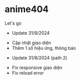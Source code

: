 # anime404
Let's go

- Update 31/8/2024
+ Cập nhật giao diện
+ Thêm 1 số hiệu ứng, thông báo

- Update 31/8/2024 (path 2)
+ Fix responsive giao diện
+ Fix reload error
